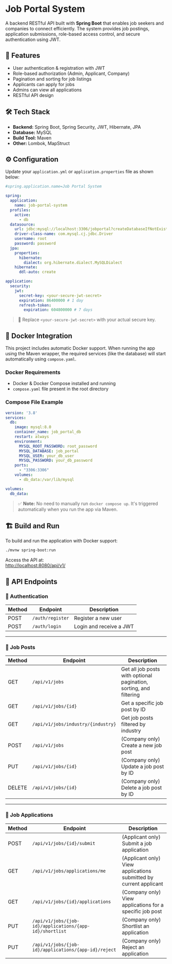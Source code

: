 # Job Portal System

A backend RESTful API built with **Spring Boot** that enables job seekers and companies to connect efficiently. The system provides job postings, application submissions, role-based access control, and secure authentication using JWT.

## 🚀 Features

- User authentication & registration with JWT
- Role-based authorization (Admin, Applicant, Company)
- Pagination and sorting for job listings
- Applicants can apply for jobs
- Admins can view all applications
- RESTful API design

## 🛠 Tech Stack

- **Backend:** Spring Boot, Spring Security, JWT, Hibernate, JPA
- **Database:** MySQL
- **Build Tool:** Maven
- **Other:** Lombok, MapStruct

## ⚙️ Configuration

Update your `application.yml` or `application.properties` file as shown below:

```yaml
#spring.application.name=Job Portal System

spring:
  application:
    name: job-portal-system
  profiles:
    active:
      - db
  datasource:
    url: jdbc:mysql://localhost:3306/jobportal?createDatabaseIfNotExist=true&autoReconnect=true&characterEncoding=UTF-8&allowMultiQueries=true&allowPublicKeyRetrieval=true&useSSL=false
    driver-class-name: com.mysql.cj.jdbc.Driver
    username: root
    password: password
  jpa:
    properties:
      hibernate:
        dialect: org.hibernate.dialect.MySQLDialect
    hibernate:
      ddl-auto: create

application:
  security:
    jwt:
      secret-key: <your-secure-jwt-secret>
      expiration: 86400000 # 1 day
      refresh-token:
        expiration: 604800000 # 7 days
```

> 🔐 Replace `<your-secure-jwt-secret>` with your actual secure key.

## 🐳 Docker Integration

This project includes automatic Docker support. When running the app using the Maven wrapper, the required services (like the database) will start automatically using `compose.yaml`.

### Docker Requirements

- Docker & Docker Compose installed and running
- `compose.yaml` file present in the root directory

### Compose File Example

```yaml
version: '3.8'
services:
  db:
    image: mysql:8.0
    container_name: job_portal_db
    restart: always
    environment:
      MYSQL_ROOT_PASSWORD: root_password
      MYSQL_DATABASE: job_portal
      MYSQL_USER: your_db_user
      MYSQL_PASSWORD: your_db_password
    ports:
      - "3306:3306"
    volumes:
      - db_data:/var/lib/mysql

volumes:
  db_data:
```

> ✅ **Note:** No need to manually run `docker compose up`. It's triggered automatically when you run the app via Maven.

## 🏗 Build and Run

To build and run the application with Docker support:

```bash
./mvnw spring-boot:run
```

Access the API at:  
[http://localhost:8080/api/v1/](http://localhost:8080/api/v1/)

## 📖 API Endpoints

### 🔐 Authentication

| Method | Endpoint         | Description              |
|--------|------------------|--------------------------|
| POST   | `/auth/register` | Register a new user      |
| POST   | `/auth/login`    | Login and receive a JWT  |

---

### 💼 Job Posts

| Method | Endpoint                           | Description                                                        |
|--------|------------------------------------|--------------------------------------------------------------------|
| GET    | `/api/v1/jobs`                     | Get all job posts with optional pagination, sorting, and filtering |
| GET    | `/api/v1/jobs/{id}`                | Get a specific job post by ID                                      |
| GET    | `/api/v1/jobs/industry/{industry}` | Get job posts filtered by industry                                 |
| POST   | `/api/v1/jobs`                     | (Company only) Create a new job post                               |
| PUT    | `/api/v1/jobs/{id}`                | (Company only) Update a job post by ID                             |
| DELETE | `/api/v1/jobs/{id}`                | (Company only) Delete a job post by ID                             |

---

### 📝 Job Applications

| Method | Endpoint                                                 | Description                                                       |
|--------|----------------------------------------------------------|-------------------------------------------------------------------|
| POST   | `/api/v1/jobs/{id}/submit`                               | (Applicant only) Submit a job application                         |
| GET    | `/api/v1/jobs/applications/me`                           | (Applicant only) View applications submitted by current applicant |
| GET    | `/api/v1/jobs/{id}/applications`                         | (Company only) View applications for a specific job post          |
| PUT    | `/api/v1/jobs/{job-id}/applications/{app-id}/shortlist` | (Company only) Shortlist an application                           |
| PUT    | `/api/v1/jobs/{job-id}/applications/{app-id}/reject`    | (Company only) Reject an application                              |
